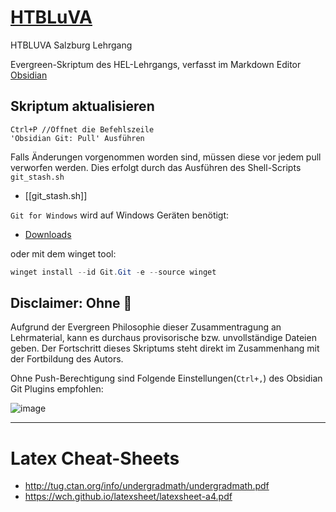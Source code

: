# [HTBLuVA](https://github.com/s-grundner/Elektronik)
HTBLUVA Salzburg Lehrgang

Evergreen-Skriptum des HEL-Lehrgangs, verfasst im Markdown Editor [Obsidian](https://obsidian.md/)

## Skriptum aktualisieren
```
Ctrl+P //Öffnet die Befehlszeile
'Obsidian Git: Pull' Ausführen
```
Falls Änderungen vorgenommen worden sind, müssen diese vor jedem pull verworfen werden.
Dies erfolgt durch das Ausführen des Shell-Scripts `git_stash.sh`

- [[git_stash.sh]]

`Git for Windows` wird auf Windows Geräten benötigt:

- [Downloads](https://git-scm.com/download/win)

oder mit dem winget tool:
```powershell
winget install --id Git.Git -e --source winget
```

## Disclaimer: Ohne 🔫
Aufgrund der Evergreen Philosophie dieser Zusammentragung an Lehrmaterial, kann es durchaus provisorische bzw. unvollständige Dateien geben.
Der Fortschritt dieses Skriptums steht direkt im Zusammenhang mit der Fortbildung des Autors. 

Ohne Push-Berechtigung sind Folgende Einstellungen(`Ctrl+,`) des Obsidian Git Plugins empfohlen:

![image](https://user-images.githubusercontent.com/55248627/203434871-61b2e95f-2ac9-47c4-ab18-c2e13998bd1f.png)

---

# Latex Cheat-Sheets
- http://tug.ctan.org/info/undergradmath/undergradmath.pdf
- https://wch.github.io/latexsheet/latexsheet-a4.pdf

